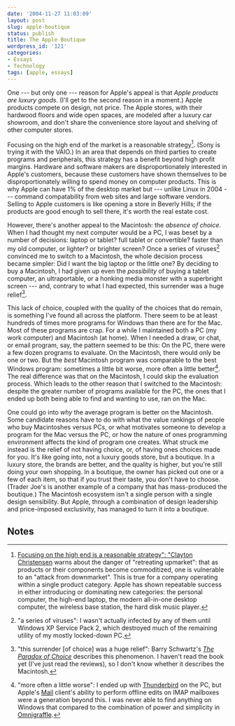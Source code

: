 ```yaml
---
date: '2004-11-27 11:03:09'
layout: post
slug: apple-boutique
status: publish
title: The Apple Boutique
wordpress_id: '121'
categories:
- Essays
- Technology
tags: [apple, essays]
---
```


One --- but only one --- reason for Apple's appeal is that _Apple products are luxury goods_.  (I'll get to the second reason in a moment.)  Apple products compete on design, not price.  The Apple stores, with their hardwood floors and wide open spaces, are modeled after a luxury car showroom, and don't share the convenience store layout and shelving of other computer stores.

Focusing on the high end of the market is a reasonable strategy[^1].  (Sony is trying it with the VAIO.) In an area that depends on third parties to create programs and peripherals, this strategy has a benefit beyond high profit margins. Hardware and software makers are disproportionately interested in Apple's customers, because these customers have shown themselves to be disproportionately willing to spend money on computer products.  This is why Apple can have 1% of the desktop market but --- unlike Linux in 2004 --- command compatability from web sites and large software vendors.  Selling to Apple customers is like opening a store in Beverly Hills; if the products are good enough to sell there, it's worth the real estate cost.

However, there's another appeal to the Macintosh: the _absence of choice_.  When I had thought my next computer would be a PC, I was beset by a number of decisions: laptop or tablet? full tablet or convertible? faster than my old computer, or lighter? or brighter screen? Once a series of viruses[^2] convinced me to switch to a Macintosh, the whole decision process became simpler: Did I want the big laptop or the little one?  By deciding to buy a Macintosh, I had given up even the _possibility_ of buying a tablet computer, an ultraportable, or a honking media monster with a superbright screen --- and, contrary to what I had expected, this surrender was a huge relief[^3].

This lack of choice, coupled with the quality of the choices that do remain, is something I've found all across the platform.  There seem to be at least hundreds of times more programs for Windows than there are for the Mac.  Most of these programs are crap.  For a while I maintained both a PC (my work computer) and Macintosh (at home).  When I needed a draw, or chat, or email program, say, the pattern seemed to be this: On the PC, there were a few dozen programs to evaluate.  On the Macintosh, there would only be one or two.  But the _best_ Macintosh program was comparable to the best Windows program: sometimes a little bit worse, more often a little better[^4].  The real difference was that on the Macintosh, I could skip the evaluation process.  Which leads to the other reason that I switched to the Macintosh: despite the greater number of programs available for the PC, the ones that I ended up both being able to find and wanting to use, ran on the Mac.

One could go into _why_ the average program is better on the Macintosh.  Some candidate reasons have to do with what the value rankings of people who buy Macintoshes versus PCs, or what motivates someone to develop a program for the Mac versus the PC, or how the nature of ones programming environment affects the kind of program one creates.  What struck me instead is the relief of not having choice, or, of having ones choices made for you.  It's like going into, not a luxury goods store, but a boutique.  In a luxury store, the brands are better, and the quality is higher, but you're still doing your own shopping.  In a boutique, the owner has picked out one or a few of each item, so that if you trust their taste, you don't have to choose.  (Trader Joe's is another example of a company that has mass-produced the boutique.)  The Macintosh ecosystem isn't a single person with a single design sensibility. But Apple, through a combination of design leadership and price-imposed exclusivity, has managed to turn it into a boutique.

## Notes

[^1]: [Focusing on the high end is a reasonable strategy": "Clayton Christensen](http://www.amazon.com/exec/obidos/tg/detail/-/0060521996/oliversteele-20) warns about the danger of "retreating upmarket": that as products or their components become commoditized, one is vulnerable to an "attack from downmarket".  This is true for a company operating within a single product category.  Apple has shown repeatable success in either introducing or dominating new categories: the personal computer, the high-end laptop, the modern all-in-one desktop computer, the wireless base station, the hard disk music player.

[^2]: "a series of viruses": I wasn't actually infected by any of them until Windows XP Service Pack 2, which destroyed much of the remaining utility of my mostly locked-down PC.

[^3]: "this surrender [of choice] was a huge relief": Barry Schwartz's [_The Paradox of Choice_](http://www.amazon.com/exec/obidos/tg/detail/-/0060005688/oliversteele-20 ) describes this phenomenon.  I haven't read the book yet (I've just read the reviews), so I don't know whether it describes the Macintosh.

[^4]: "more often a little worse": I ended up with [Thunderbird](http://www.mozilla.org/projects/thunderbird/) on the PC, but Apple's [Mail](http://www.apple.com/macosx/features/mail/) client's ability to perform offline edits on IMAP mailboxes were a generation beyond this.  I was never able to find anything on Windows that compared to the combination of power and simplicity in [Omnigraffle](http://www.omnigroup.com/applications/omnigraffle/).
